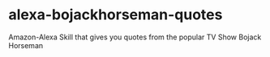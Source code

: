 # alexa-bojackhorseman-quotes
Amazon-Alexa Skill that gives you quotes from the popular TV Show Bojack Horseman
